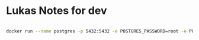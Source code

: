# Lukas Notes for dev

```bash

docker run --name postgres -p 5432:5432 -e POSTGRES_PASSWORD=root -e POSTGRES_DB=bloxz -d postgres

```

